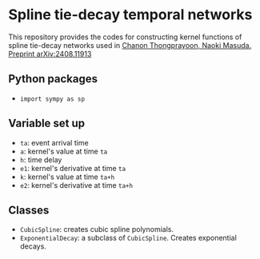 # Spline tie-decay temporal networks

This repository provides the codes for constructing kernel functions of spline tie-decay networks used in [Chanon Thongprayoon, Naoki Masuda. Preprint arXiv:2408.11913](https://arxiv.org/abs/2408.11913)

## Python packages
- `import sympy as sp`

## Variable set up
- `ta`: event arrival time
- `a`: kernel's value at time `ta`
- `h`: time delay
- `e1`: kernel's derivative at time `ta`
- `k`: kernel's value at time `ta+h`
- `e2`: kernel's derivative at time `ta+h`
  
## Classes
- `CubicSpline`: creates cubic spline polynomials.
- `ExponentialDecay`: a subclass of `CubicSpline`. Creates exponential decays.
